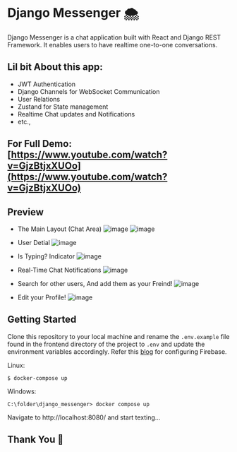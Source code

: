 # Django Messenger 🌨️

Django Messenger is a chat application built with React and Django REST Framework. It enables users to have realtime one-to-one conversations.

## Lil bit About this app:
  * JWT Authentication
  * Django Channels for WebSocket Communication
  * User Relations
  * Zustand for State management
  * Realtime Chat updates and Notifications
  * etc., 

## For Full Demo: [https://www.youtube.com/watch?v=GjzBtjxXUOo](https://www.youtube.com/watch?v=GjzBtjxXUOo)
## Preview

   * The Main Layout (Chat Area)
     ![image](https://github.com/Abubakkar-Siddhiq/django_messenger/assets/148426945/74f59b51-b67e-4859-a91f-b12861fe3fa5)
     ![image](https://github.com/Abubakkar-Siddhiq/django_messenger/assets/148426945/8c4aedf3-2b80-4893-8517-514c9f284930)

   * User Detial
    ![image](https://github.com/Abubakkar-Siddhiq/django_messenger/assets/148426945/4f1a5570-810a-4e06-bf5c-8be214e23026)


   * Is Typing? Indicator
     ![image](https://github.com/Abubakkar-Siddhiq/django_messenger/assets/148426945/cad5da43-735c-4d8e-a817-8386996da07f)
   
   * Real-Time Chat Notifications
     ![image](https://github.com/Abubakkar-Siddhiq/django_messenger/assets/148426945/3163db75-0631-42ea-9887-e4ad823b6ae7)


   * Search for other users, And add them as your Freind!
     ![image](https://github.com/Abubakkar-Siddhiq/django_messenger/assets/148426945/0d0b7013-3c82-4141-9ec2-bfb382740b25)

   * Edit your Profile!
     ![image](https://github.com/Abubakkar-Siddhiq/django_messenger/assets/148426945/87d9d67d-aae0-4152-adc8-72d4546e5c4f)

 
## Getting Started

Clone this repository to your local machine and rename the `.env.example` file found in the frontend directory of the project to `.env` and update the environment variables accordingly.
Refer this [blog](https://blog.logrocket.com/firebase-cloud-storage-firebase-v9-react/) for configuring Firebase.

Linux:
```
$ docker-compose up
```

Windows:
```
C:\folder\django_messenger> docker compose up
```

Navigate to http://localhost:8080/ and start texting...

## Thank You 💖
